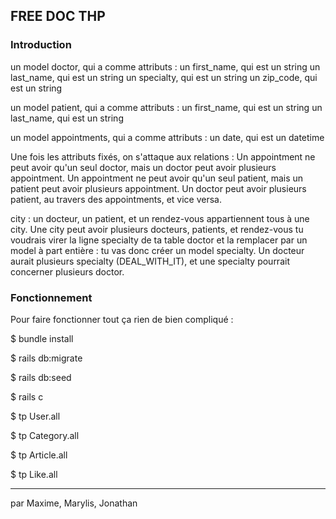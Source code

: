 ## FREE DOC THP



### Introduction

un model doctor, qui a comme attributs :
un first_name, qui est un string
un last_name, qui est un string
un specialty, qui est un string
un zip_code, qui est un string

un model patient, qui a comme attributs :
un first_name, qui est un string
un last_name, qui est un string

un model appointments, qui a comme attributs :
un date, qui est un datetime


Une fois les attributs fixés, on s'attaque aux relations :
Un appointment ne peut avoir qu'un seul doctor, mais un doctor peut avoir plusieurs appointment.
Un appointment ne peut avoir qu'un seul patient, mais un patient peut avoir plusieurs appointment.
Un doctor peut avoir plusieurs patient, au travers des appointments, et vice versa.


city : un docteur, un patient, et un rendez-vous appartiennent tous à une city. Une city peut avoir plusieurs docteurs, patients, et rendez-vous
tu voudrais virer la ligne specialty de ta table doctor et la remplacer par un model à part entière : tu vas donc créer un model specialty. Un docteur aurait plusieurs specialty (DEAL_WITH_IT), et une specialty pourrait concerner plusieurs doctor.


### Fonctionnement

Pour faire fonctionner tout ça rien de bien compliqué : 
 
$ bundle install

$ rails db:migrate

$ rails db:seed

$ rails c

$ tp User.all

$ tp Category.all

$ tp Article.all

$ tp Like.all
 
------
par Maxime, Marylis, Jonathan
